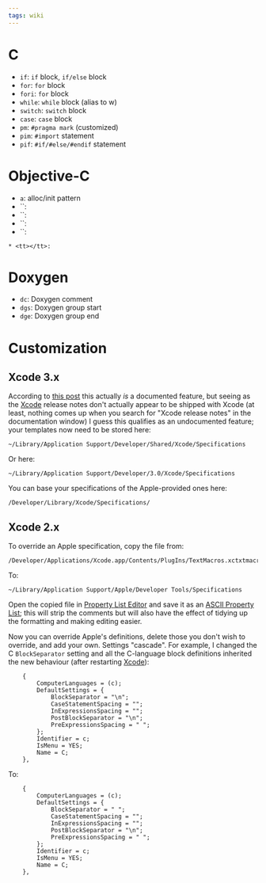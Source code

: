 ```yaml
---
tags: wiki
---
```


# C

-   `if`: `if` block, `if/else` block
-   `for`: `for` block
-   `fori`: `for` block
-   `while`: `while` block (alias to w)
-   `switch`: `switch` block
-   `case`: `case` block
-   `pm`: `#pragma mark` (customized)
-   `pim`: `#import` statement
-   `pif`: `#if/#else/#endif` statement

# Objective-C

-   `a`: alloc/init pattern
-   ``:
-   ``:
-   ``:
-   ``:

<!-- -->

    * <tt></tt>:

# Doxygen

-   `dc`: Doxygen comment
-   `dgs`: Doxygen group start
-   `dge`: Doxygen group end

# Customization

## Xcode 3.x

According to [this post](http://www.cocoabuilder.com/archive/message/xcode/2007/11/29/17777) this actually _is_ a documented feature, but seeing as the [Xcode](/wiki/Xcode) release notes don't actually appear to be shipped with Xcode (at least, nothing comes up when you search for "Xcode release notes" in the documentation window) I guess this qualifies as an undocumented feature; your templates now need to be stored here:

    ~/Library/Application Support/Developer/Shared/Xcode/Specifications

Or here:

    ~/Library/Application Support/Developer/3.0/Xcode/Specifications

You can base your specifications of the Apple-provided ones here:

    /Developer/Library/Xcode/Specifications/

## Xcode 2.x

To override an Apple specification, copy the file from:

    /Developer/Applications/Xcode.app/Contents/PlugIns/TextMacros.xctxtmacro/Contents/Resources

To:

    ~/Library/Application Support/Apple/Developer Tools/Specifications

Open the copied file in [Property List Editor](/wiki/Property_List_Editor) and save it as an [ASCII Property List](/wiki/ASCII_Property_List); this will strip the comments but will also have the effect of tidying up the formatting and making editing easier.

Now you can override Apple's definitions, delete those you don't wish to override, and add your own. Settings "cascade". For example, I changed the C `BlockSeparator` setting and all the C-language block definitions inherited the new behaviour (after restarting [Xcode](/wiki/Xcode)):

        {
            ComputerLanguages = (c);
            DefaultSettings = {
                BlockSeparator = "\n";
                CaseStatementSpacing = "";
                InExpressionsSpacing = "";
                PostBlockSeparator = "\n";
                PreExpressionsSpacing = " ";
            };
            Identifier = c;
            IsMenu = YES;
            Name = C;
        },

To:

        {
            ComputerLanguages = (c);
            DefaultSettings = {
                BlockSeparator = " ";
                CaseStatementSpacing = "";
                InExpressionsSpacing = "";
                PostBlockSeparator = "\n";
                PreExpressionsSpacing = " ";
            };
            Identifier = c;
            IsMenu = YES;
            Name = C;
        },
